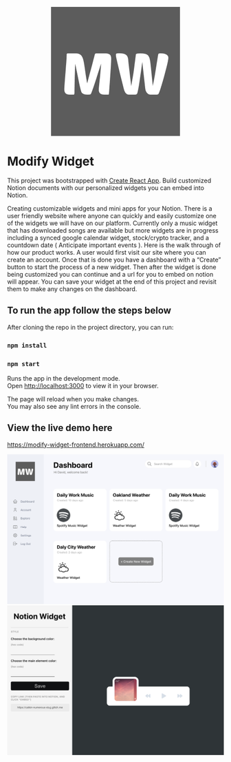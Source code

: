  <p align="center">
    <img src="src/images/Logo.png?raw=true" alt="Logo">
 </p>
 
# Modify Widget

This project was bootstrapped with [Create React App](https://github.com/facebook/create-react-app). Build customized Notion documents with our personalized widgets you can embed into Notion.

Creating customizable widgets and mini apps for your Notion. There is a user friendly website where anyone can quickly and easily customize one of the widgets we will have on our platform. Currently only a music widget that has downloaded songs are available but more widgets are in progress including a synced google calendar widget, stock/crypto tracker, and a countdown date ( Anticipate important events ). Here is the walk through of how our product works. A user would first visit our site where you can create an account. Once that is done you have a dashboard with a “Create” button to start the process of a new widget. Then after the widget is done being customized you can continue and a url for you to embed on notion will appear. You can save your widget at the end of this project and revisit them to make any changes on the dashboard. 

## To run the app follow the steps below

After cloning the repo in the project directory, you can run:

### `npm install`
### `npm start`

Runs the app in the development mode.\
Open [http://localhost:3000](http://localhost:3000) to view it in your browser.

The page will reload when you make changes.\
You may also see any lint errors in the console.

## View the live demo here

https://modify-widget-frontend.herokuapp.com/

![Alt text](src/images/DemoDash.png?raw=true "Demo Dashboard")
![Alt text](src/images/DemoCreate.png?raw=true "Demo Widget Creation")
